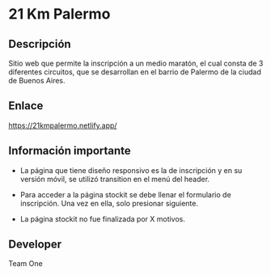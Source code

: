 # 21 Km Palermo

## Descripción

Sitio web que permite la inscripción a un medio maratón, el cual consta de 3 diferentes circuitos, que se desarrollan en el barrio de Palermo de la ciudad de Buenos Aires.

## Enlace

https://21kmpalermo.netlify.app/

## Información importante

- La página que tiene diseño responsivo es la de inscripción y en su versión móvil, se utilizó transition en el menú del header.

- Para acceder a la página stockit se debe llenar el formulario de inscripción. Una vez en ella, solo presionar siguiente.

- La página stockit no fue finalizada por X motivos.

## Developer

Team One
